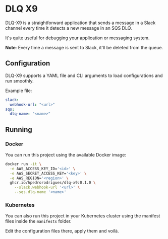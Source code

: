 # DLQ X9

DLQ-X9 is a straightforward application that sends a message in a Slack channel
every time it detects a new message in an SQS DLQ.

It's quite useful for debugging your application or messaging system.

**Note**: Every time a message is sent to Slack, it'll be deleted from the queue.

## Configuration

DLQ-X9 supports a YAML file and CLI arguments to load configurations and run
smoothly.

Example file:
```yaml
slack:
  webhook-url: "<url>"
sqs:
  dlq-name: "<name>"
```

## Running

### Docker

You can run this project using the available Docker image:

```bash
docker run -it \
  -e AWS_ACCESS_KEY_ID='<id>' \
  -e AWS_SECRET_ACCESS_KEY='<key>' \
  -e AWS_REGION='<region>' \
  ghcr.io/hpedrorodrigues/dlq-x9:0.1.0 \
    --slack.webhook-url '<url>' \
    --sqs.dlq-name '<name>'
```

### Kubernetes

You can also run this project in your Kubernetes cluster using the manifest
files inside the `manifests` folder.

Edit the configuration files there, apply them and voilà.
